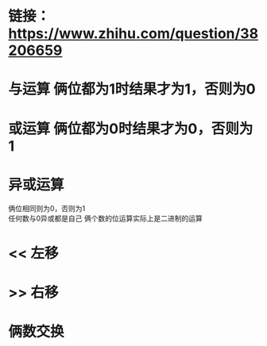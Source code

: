 #  链接： https://www.zhihu.com/question/38206659
# 与运算   俩位都为1时结果才为1，否则为0

# 或运算   俩位都为0时结果才为0，否则为1

# 异或运算  
俩位相同则为0，否则为1     
任何数与0异或都是自己
俩个数的位运算实际上是二进制的运算

# << 左移

# >> 右移

# 俩数交换




